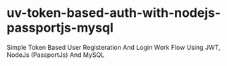 # uv-token-based-auth-with-nodejs-passportjs-mysql
Simple Token Based User Registeration And Login Work Flow Using JWT, NodeJs (PassportJs) And MySQL
